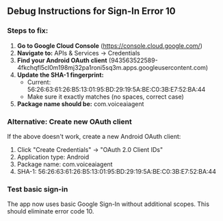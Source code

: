 ## Debug Instructions for Sign-In Error 10

### Steps to fix:

1. **Go to Google Cloud Console** (https://console.cloud.google.com/)
2. **Navigate to:** APIs & Services → Credentials
3. **Find your Android OAuth client** (943563522589-4fkchqfl5cl0m198mj32pa1roni5sq3m.apps.googleusercontent.com)
4. **Update the SHA-1 fingerprint:**
   - Current: 56:26:63:61:26:B5:13:01:95:BD:29:19:5A:BE:C0:3B:E7:52:BA:44
   - Make sure it exactly matches (no spaces, correct case)
5. **Package name should be:** com.voiceaiagent

### Alternative: Create new OAuth client
If the above doesn't work, create a new Android OAuth client:
1. Click "Create Credentials" → "OAuth 2.0 Client IDs"
2. Application type: Android
3. Package name: com.voiceaiagent
4. SHA-1: 56:26:63:61:26:B5:13:01:95:BD:29:19:5A:BE:C0:3B:E7:52:BA:44

### Test basic sign-in
The app now uses basic Google Sign-In without additional scopes.
This should eliminate error code 10.

